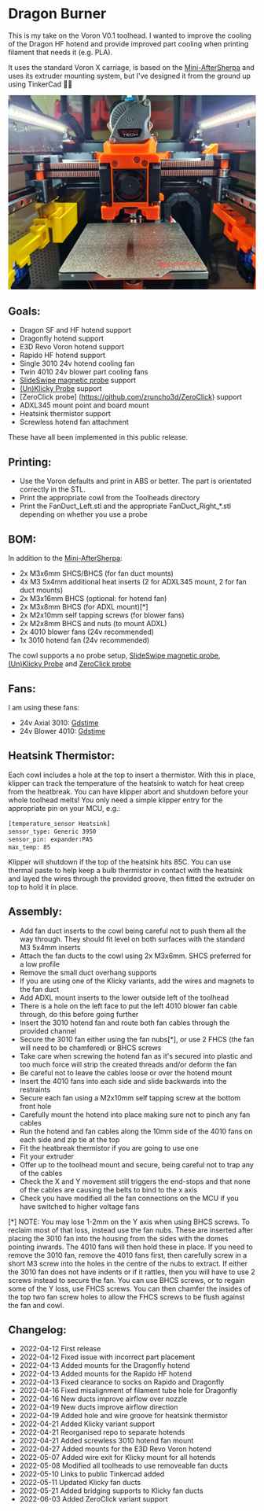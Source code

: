 # Dragon Burner
This is my take on the Voron V0.1 toolhead. I wanted to improve the cooling of the Dragon HF hotend and provide improved part cooling when printing filament that needs it (e.g. PLA).

It uses the standard Voron X carriage, is based on the [Mini-AfterSherpa](https://github.com/KurioHonoo/Mini-AfterSherpa) and uses its extruder mounting system, but I've designed it from the ground up using TinkerCad :man_facepalming:

![Dragon Burner](images/Dragon_Burner.jpg)

## Goals:

- Dragon SF and HF hotend support
- Dragonfly hotend support
- E3D Revo Voron hotend support
- Rapido HF hotend support
- Single 3010 24v hotend cooling fan
- Twin 4010 24v blower part cooling fans
- [SlideSwipe magnetic probe](https://github.com/chestwood96/SlideSwipe) support
- [(Un)Klicky Probe](https://github.com/jlas1/Klicky-Probe) support
- [ZeroClick probe] (https://github.com/zruncho3d/ZeroClick) support
- ADXL345 mount point and board mount
- Heatsink thermistor support
- Screwless hotend fan attachment

These have all been implemented in this public release.

## Printing:

- Use the Voron defaults and print in ABS or better. The part is orientated correctly in the STL.
- Print the appropriate cowl from the Toolheads directory
- Print the FanDuct_Left.stl and the appropriate FanDuct_Right_*.stl depending on whether you use a probe 

## BOM:

In addition to the [Mini-AfterSherpa](https://github.com/KurioHonoo/Mini-AfterSherpa):

- 2x M3x6mm SHCS/BHCS (for fan duct mounts)
- 4x M3 5x4mm additional heat inserts (2 for ADXL345 mount, 2 for fan duct mounts)
- 2x M3x16mm BHCS (optional: for hotend fan)
- 2x M3x8mm BHCS (for ADXL mount)[*]
- 2x M2x10mm self tapping screws (for blower fans)
- 2x M2x8mm BHCS and nuts (to mount ADXL)
- 2x 4010 blower fans (24v recommended)
- 1x 3010 hotend fan (24v recommended)

The cowl supports a no probe setup, [SlideSwipe magnetic probe](https://github.com/chestwood96/SlideSwipe), [(Un)Klicky Probe](https://github.com/jlas1/Klicky-Probe) and [ZeroClick probe](https://github.com/zruncho3d/ZeroClick)

## Fans:

I am using these fans:

- 24v Axial 3010: [Gdstime](https://www.aliexpress.com/item/1005002857100082.html)
- 24v Blower 4010: [Gdstime](https://www.aliexpress.com/item/32799324058.html)

## Heatsink Thermistor:

Each cowl includes a hole at the top to insert a thermistor. With this in place, klipper can track the temperature of the heatsink to watch for heat creep from the heatbreak. You can have klipper abort and shutdown before your whole toolhead melts! You only need a simple klipper entry for the appropriate pin on your MCU, e.g.:

```
[temperature_sensor Heatsink]
sensor_type: Generic 3950
sensor_pin: expander:PA5
max_temp: 85
```

Klipper will shutdown if the top of the heatsink hits 85C. You can use thermal paste to help keep a bulb thermistor in contact with the heatsink and layed the wires through the provided groove, then fitted the extruder on top to hold it in place.

## Assembly:

- Add fan duct inserts to the cowl being careful not to push them all the way through. They should fit level on both surfaces with the standard M3 5x4mm inserts
- Attach the fan ducts to the cowl using 2x M3x6mm. SHCS preferred for a low profile
- Remove the small duct overhang supports
- If you are using one of the Klicky variants, add the wires and magnets to the fan duct
- Add ADXL mount inserts to the lower outside left of the toolhead
- There is a hole on the left face to put the left 4010 blower fan cable through, do this before going further
- Insert the 3010 hotend fan and route both fan cables through the provided channel
- Secure the 3010 fan either using the fan nubs[*], or use 2 FHCS (the fan will need to be chamfered) or BHCS screws
- Take care when screwing the hotend fan as it's secured into plastic and too much force will strip the created threads and/or deform the fan
- Be careful not to leave the cables loose or over the hotend mount
- Insert the 4010 fans into each side and slide backwards into the restraints
- Secure each fan using a M2x10mm self tapping screw at the bottom front hole
- Carefully mount the hotend into place making sure not to pinch any fan cables
- Run the hotend and fan cables along the 10mm side of the 4010 fans on each side and zip tie at the top
- Fit the heatbreak thermistor if you are going to use one
- Fit your extruder
- Offer up to the toolhead mount and secure, being careful not to trap any of the cables
- Check the X and Y movement still triggers the end-stops and that none of the cables are causing the belts to bind to the x axis
- Check you have modified all the fan connections on the MCU if you have switched to higher voltage fans

[*] NOTE: You may lose 1-2mm on the Y axis when using BHCS screws. To reclaim most of that loss, instead use the fan nubs. These are inserted after placing the 3010 fan into the housing from the sides with the domes pointing inwards. The 4010 fans will then hold these in place. If you need to remove the 3010 fan, remove the 4010 fans first, then carefully screw in a short M3 screw into the holes in the centre of the nubs to extract. If either the 3010 fan does not have indents or if it rattles, then you will have to use 2 screws instead to secure the fan. You can use BHCS screws, or to regain some of the Y loss, use FHCS screws. You can then chamfer the insides of the top two fan screw holes to allow the FHCS screws to be flush against the fan and cowl.

## Changelog:

- 2022-04-12 First release
- 2022-04-12 Fixed issue with incorrect part placement
- 2022-04-13 Added mounts for the Dragonfly hotend
- 2022-04-13 Added mounts for the Rapido HF hotend
- 2022-04-13 Fixed clearance to socks on Rapido and Dragonfly
- 2022-04-16 Fixed misalignment of filament tube hole for Dragonfly
- 2022-04-16 New ducts improve airflow over nozzle
- 2022-04-19 New ducts improve airflow direction
- 2022-04-19 Added hole and wire groove for heatsink thermistor
- 2022-04-21 Added Klicky variant support
- 2022-04-21 Reorganised repo to separate hotends
- 2022-04-21 Added screwless 3010 hotend fan mount
- 2022-04-27 Added mounts for the E3D Revo Voron hotend
- 2022-05-07 Added wire exit for Klicky mount for all hotends
- 2022-05-08 Modified all toolheads to use removeable fan ducts
- 2022-05-10 Links to public Tinkercad added
- 2022-05-11 Updated Klicky fan ducts
- 2022-05-21 Added bridging supports to Klicky fan ducts
- 2022-06-03 Added ZeroClick variant support
